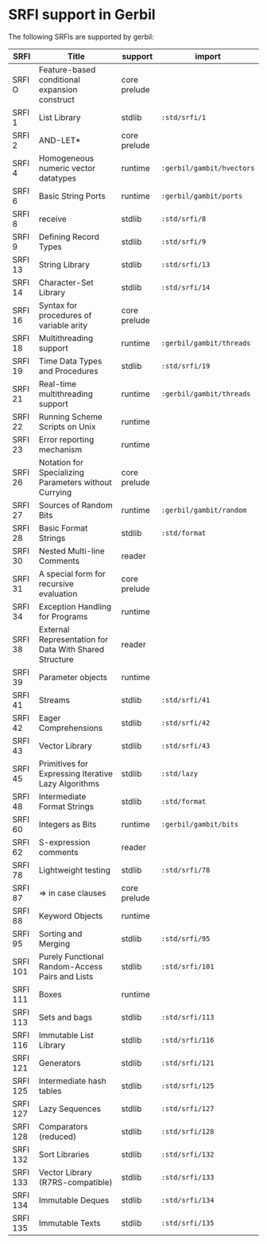 # SRFI support in Gerbil

The following SRFIs are supported by gerbil:

| SRFI     | Title                                                  | support      | import                    |
|----------|--------------------------------------------------------|--------------|---------------------------|
| SRFI  O  | Feature-based conditional expansion construct          | core prelude |                           |
| SRFI  1  | List Library                                           | stdlib       | `:std/srfi/1`             |
| SRFI  2  | AND-LET*                                               | core prelude |                           |
| SRFI  4  | Homogeneous numeric vector datatypes                   | runtime      | `:gerbil/gambit/hvectors` |
| SRFI  6  | Basic String Ports                                     | runtime      | `:gerbil/gambit/ports`    |
| SRFI  8  | receive                                                | stdlib       | `:std/srfi/8`             |
| SRFI  9  | Defining Record Types                                  | stdlib       | `:std/srfi/9`             |
| SRFI 13  | String Library                                         | stdlib       | `:std/srfi/13`            |
| SRFI 14  | Character-Set Library                                  | stdlib       | `:std/srfi/14`            |
| SRFI 16  | Syntax for procedures of variable arity                | core prelude |                           |
| SRFI 18  | Multithreading support                                 | runtime      | `:gerbil/gambit/threads`  |
| SRFI 19  | Time Data Types and Procedures                         | stdlib       | `:std/srfi/19`            |
| SRFI 21  | Real-time multithreading support                       | runtime      | `:gerbil/gambit/threads`  |
| SRFI 22  | Running Scheme Scripts on Unix                         | runtime      |                           |
| SRFI 23  | Error reporting mechanism                              | runtime      |                           |
| SRFI 26  | Notation for Specializing Parameters without Currying  | core prelude |                           |
| SRFI 27  | Sources of Random Bits                                 | runtime      | `:gerbil/gambit/random`   |
| SRFI 28  | Basic Format Strings                                   | stdlib       | `:std/format`             |
| SRFI 30  | Nested Multi-line Comments                             | reader       |                           |
| SRFI 31  | A special form for recursive evaluation                | core prelude |                           |
| SRFI 34  | Exception Handling for Programs                        | runtime      |                           |
| SRFI 38  | External Representation for Data With Shared Structure | reader       |                           |
| SRFI 39  | Parameter objects                                      | runtime      |                           |
| SRFI 41  | Streams                                                | stdlib       | `:std/srfi/41`            |
| SRFI 42  | Eager Comprehensions                                   | stdlib       | `:std/srfi/42`            |
| SRFI 43  | Vector Library                                         | stdlib       | `:std/srfi/43`            |
| SRFI 45  | Primitives for Expressing Iterative Lazy Algorithms    | stdlib       | `:std/lazy`               |
| SRFI 48  | Intermediate Format Strings                            | stdlib       | `:std/format`             |
| SRFI 60  | Integers as Bits                                       | runtime      | `:gerbil/gambit/bits`     |
| SRFI 62  | S-expression comments                                  | reader       |                           |
| SRFI 78  | Lightweight testing                                    | stdlib       | `:std/srfi/78`            |
| SRFI 87  | => in case clauses                                     | core prelude |                           |
| SRFI 88  | Keyword Objects                                        | runtime      |                           |
| SRFI 95  | Sorting and Merging                                    | stdlib       | `:std/srfi/95`            |
| SRFI 101 | Purely Functional Random-Access Pairs and Lists        | stdlib       | `:std/srfi/101`           |
| SRFI 111 | Boxes                                                  | runtime      |                           |
| SRFI 113 | Sets and bags                                          | stdlib       | `:std/srfi/113`           |
| SRFI 116 | Immutable List Library                                 | stdlib       | `:std/srfi/116`           |
| SRFI 121 | Generators                                             | stdlib       | `:std/srfi/121`           |
| SRFI 125 | Intermediate hash tables                               | stdlib       | `:std/srfi/125`           |
| SRFI 127 | Lazy Sequences                                         | stdlib       | `:std/srfi/127`           |
| SRFI 128 | Comparators (reduced)                                  | stdlib       | `:std/srfi/128`           |
| SRFI 132 | Sort Libraries                                         | stdlib       | `:std/srfi/132`           |
| SRFI 133 | Vector Library (R7RS-compatible)                       | stdlib       | `:std/srfi/133`           |
| SRFI 134 | Immutable Deques                                       | stdlib       | `:std/srfi/134`           |
| SRFI 135 | Immutable Texts                                        | stdlib       | `:std/srfi/135`           |
